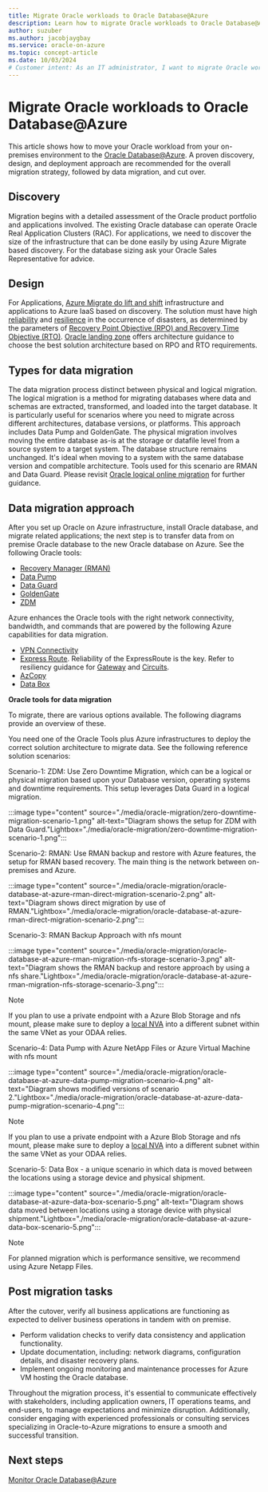 ```yaml
---
title: Migrate Oracle workloads to Oracle Database@Azure
description: Learn how to migrate Oracle workloads to Oracle Database@Azure
author: suzuber
ms.author: jacobjaygbay
ms.service: oracle-on-azure
ms.topic: concept-article
ms.date: 10/03/2024
# Customer intent: As an IT administrator, I want to migrate Oracle workloads to Oracle Database on Azure, so that I can leverage cloud infrastructure for improved reliability, resilience, and scalability while ensuring minimal disruption to business operations.
---
```


# Migrate Oracle workloads to Oracle Database@Azure

This article shows how to move your Oracle workload from your on-premises environment to the [Oracle Database@Azure](/azure/oracle/oracle-db/database-overview). A proven discovery, design, and deployment approach are recommended for the overall migration strategy, followed by data migration, and cut over. 

## Discovery

Migration begins with a detailed assessment of the Oracle product portfolio and applications involved. The existing Oracle database can operate Oracle Real Application Clusters (RAC). For applications, we need to discover the size of the infrastructure that can be done easily by using Azure Migrate based discovery. For the database sizing ask your Oracle Sales Representative for advice. 

## Design 

For Applications, [Azure Migrate do lift and shift](/azure/migrate/migrate-services-overview#migration-and-modernization-tool) infrastructure and applications to Azure IaaS based on discovery. The solution must have high [reliability](/azure/reliability/overview) and [resilience](https://azure.microsoft.com/files/Features/Reliability/AzureResiliencyInfographic.pdf) in the occurrence of disasters, as determined by the parameters of [Recovery Point Objective (RPO) and Recovery Time Objective (RTO)](/azure/reliability/disaster-recovery-overview). [Oracle landing zone](/azure/cloud-adoption-framework/scenarios/oracle-iaas/introduction-oracle-landing-zone) offers architecture guidance to choose the best solution architecture based on RPO and RTO requirements. 

## Types for data migration  

The data migration process distinct between physical and logical migration. The logical migration is a method for migrating databases where data and schemas are extracted, transformed, and loaded into the target database. It is particularly useful for scenarios where you need to migrate across different architectures, database versions, or platforms. This approach includes Data Pump and GoldenGate. 
The physical migration involves moving the entire database as-is at the storage or datafile level from a source system to a target system. The database structure remains unchanged. It's ideal when moving to a system with the same database version and compatible architecture. Tools used for this scenario are RMAN and Data Guard.
Please revisit [Oracle logical online migration](https://www.oracle.com/a/otn/docs/database/zdm-logical-online-migration-to-oracle-at-azure.pdf) for further guidance.

## Data migration approach

After you set up Oracle on Azure infrastructure, install Oracle database, and migrate related applications; the next step is to transfer data from on premise Oracle database to the new Oracle database on Azure. See the following Oracle tools: 

- [Recovery Manager (RMAN)](https://docs.oracle.com/en/database/oracle/oracle-database/19/bradv/getting-started-rman.html)
- [Data Pump](https://docs.oracle.com/en/database/oracle/oracle-database/19/sutil/oracle-data-pump-overview.html)
- [Data Guard](https://docs.oracle.com/en/database/oracle/oracle-database/21/sbydb/introduction-to-oracle-data-guard-concepts.html) 
- [GoldenGate](https://docs.oracle.com/goldengate/c1230/gg-winux/GGCON/introduction-oracle-goldengate.htm)
- [ZDM](https://docs.oracle.com/en/solutions/oracle-db-at-azure-migration/index.html)

Azure enhances the Oracle tools with the right network connectivity, bandwidth, and commands that are powered by the following Azure capabilities for data migration.

- [VPN Connectivity](/azure/vpn-gateway/)
- [Express Route](/azure/expressroute/expressroute-introduction). Reliability of the ExpressRoute is the key. Refer to resiliency guidance for [Gateway](https://azure.github.io/Azure-Proactive-Resiliency-Library-v2/azure-resources/Network/expressRouteGateways/) and [Circuits](https://azure.github.io/Azure-Proactive-Resiliency-Library-v2/azure-resources/Network/expressRouteCircuits/).
- [AzCopy](/azure/storage/common/storage-ref-azcopy)
- [Data Box](/azure/databox/data-box-overview)

**Oracle tools for data migration**

To migrate, there are various options available. The following diagrams provide an overview of these. 

You need one of the Oracle Tools plus Azure infrastructures to deploy the correct solution architecture to migrate data. See the following reference solution scenarios:

Scenario-1: ZDM: Use Zero Downtime Migration, which can be a logical or physical migration based upon your Database version, operating systems and downtime requirements. This setup leverages Data Guard in a logical migration.

:::image type="content" source="./media/oracle-migration/zero-downtime-migration-scenario-1.png" alt-text="Diagram shows the setup for ZDM with Data Guard."Lightbox="./media/oracle-migration/zero-downtime-migration-scenario-1.png":::

Scenario-2: RMAN: Use RMAN backup and restore with Azure features, the setup for RMAN based recovery. The main thing is the network between on-premises and Azure.

:::image type="content" source="./media/oracle-migration/oracle-database-at-azure-rman-direct-migration-scenario-2.png" alt-text="Diagram shows direct migration by use of RMAN."Lightbox="./media/oracle-migration/oracle-database-at-azure-rman-direct-migration-scenario-2.png":::

Scenario-3: RMAN Backup Approach with nfs mount

:::image type="content" source="./media/oracle-migration/oracle-database-at-azure-rman-migration-nfs-storage-scenario-3.png" alt-text="Diagram shows the RMAN backup and restore approach by using a nfs share."Lightbox="./media/oracle-migration/oracle-database-at-azure-rman-migration-nfs-storage-scenario-3.png":::

> [!Note] 
> If you plan to use a private endpoint with a Azure Blob Storage and nfs mount, please make sure to deploy a [local NVA](https://techcommunity.microsoft.com/blog/fasttrackforazureblog/creating-a-local-network-virtual-appliance-in-azure-for-oracle-databaseazure/4218101) into a different subnet within the same VNet as your ODAA relies.

Scenario-4: Data Pump with Azure NetApp Files or Azure Virtual Machine with nfs mount

:::image type="content" source="./media/oracle-migration/oracle-database-at-azure-data-pump-migration-scenario-4.png" alt-text="Diagram shows modified versions of scenario 2."Lightbox="./media/oracle-migration/oracle-database-at-azure-data-pump-migration-scenario-4.png":::
 
> [!Note] 
> If you plan to use a private endpoint with a Azure Blob Storage and nfs mount, please make sure to deploy a [local NVA](https://techcommunity.microsoft.com/blog/fasttrackforazureblog/creating-a-local-network-virtual-appliance-in-azure-for-oracle-databaseazure/4218101) into a different subnet within the same VNet as your ODAA relies.

Scenario-5: Data Box - a unique scenario in which data is moved between the locations using a storage device and physical shipment.

:::image type="content" source="./media/oracle-migration/oracle-database-at-azure-data-box-scenario-5.png" alt-text="Diagram shows data moved between locations using a storage device with physical shipment."Lightbox="./media/oracle-migration/oracle-database-at-azure-data-box-scenario-5.png":::

> [!Note] 
> For planned migration which is performance sensitive, we recommend using Azure Netapp Files.

## Post migration tasks 

After the cutover, verify all business applications are functioning as expected to deliver business operations in tandem with on premise. 

- Perform validation checks to verify data consistency and application functionality.
- Update documentation, including: network diagrams, configuration details, and disaster recovery plans.
- Implement ongoing monitoring and maintenance processes for Azure VM hosting the Oracle database.

Throughout the migration process, it's essential to communicate effectively with stakeholders, including application owners, IT operations teams, and end-users, to manage expectations and minimize disruption. Additionally, consider engaging with experienced professionals or consulting services specializing in Oracle-to-Azure migrations to ensure a smooth and successful transition. 

## Next steps 

[Monitor Oracle Database@Azure](/azure/cloud-adoption-framework/scenarios/oracle-iaas/oracle-manage-monitor-oracle-database-azure) 
